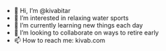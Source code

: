 - 👋 Hi, I’m @kivabitar
- 👀 I’m interested in relaxing water sports
- 🌱 I’m currently learning new things each day
- 💞️ I’m looking to collaborate on ways to retire early
- 📫 How to reach me: kivab.com

<!---
kivabitar/kivabitar is a ✨ special ✨ repository because its `README.md` (this file) appears on your GitHub profile.
You can click the Preview link to take a look at your changes.
--->
